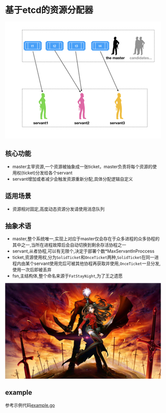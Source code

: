 基于etcd的资源分配器
===============================

![servant-cluster](https://github.com/qjpcpu/servant-cluster/raw/master/doc/servant-cluster.jpeg)

## 核心功能

* master主宰资源,一个资源被抽象成一张ticket，master负责将每个资源的使用权(ticket)分发给各个servant
* servant增加或者减少会触发资源重新分配,具体分配逻辑自定义

## 适用场景

* 资源相对固定,高度动态资源分发请使用消息队列

## 抽象术语

* master,整个系统唯一,实现上对应于master仅会存在于众多进程的众多协程的其中之一,当所在进程故障后会自动切换到剩余存活协程之一
* servant,从者协程,可以有无限个,决定于部署个数*MaxServantInProccess
* ticket,资源使用权,分为`SolidTicket`和`OnceTicket`两种,`SolidTicket`在同一进程内由某个servant使用完后可被其他协程再获取并使用,`OnceTicket`一旦分发,使用一次后即被丢弃
* fsn,主结构体,整个命名来源于`FatStayNight`,为了王之遗愿

![fsn](https://github.com/qjpcpu/servant-cluster/raw/master/doc/fsn.jpg)

## example

参考示例代码[example.go](https://github.com/qjpcpu/servant-cluster/blob/master/example/example.go)
